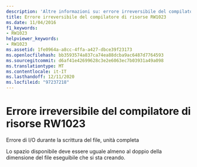 ```yaml
---
description: 'Altre informazioni su: errore irreversibile del compilatore di risorse risorse RW1023'
title: Errore irreversibile del compilatore di risorse RW1023
ms.date: 11/04/2016
f1_keywords:
- RW1023
helpviewer_keywords:
- RW1023
ms.assetid: 1fe0964a-a8cc-4ffa-a427-dbce39f23173
ms.openlocfilehash: bb3593574a837ca74ea88dcba9ac6487d7764593
ms.sourcegitcommit: d6af41e42699628c3e2e6063ec7b03931a49a098
ms.translationtype: MT
ms.contentlocale: it-IT
ms.lasthandoff: 12/11/2020
ms.locfileid: "97237218"
---
```

# <a name="resource-compiler-fatal-error-rw1023"></a>Errore irreversibile del compilatore di risorse RW1023

Errore di I/O durante la scrittura del file, unità completa

Lo spazio disponibile deve essere uguale almeno al doppio della dimensione del file eseguibile che si sta creando.

